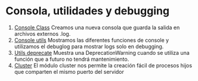 # Consola, utilidades y debugging

1. [Console Class](https://github.com/JeisonVargas/Curso-node/blob/master/5_utilidades-debugging/1_console-class.js)
Creamos una nueva consola que guarda la salida en archivos externos .log.
2. [Console utils](https://github.com/JeisonVargas/Curso-node/blob/master/5_utilidades-debugging/2_console-utils.js)
Mostramos las diferentes funciones de console y utilizamos el debuglog para mostrar logs solo en debugging. 
3. [Utils deprecate](https://github.com/JeisonVargas/Curso-node/blob/master/5_utilidades-debugging/3_util-deprecate.js)
Muestra una DeprecationWarning cuando se utiliza una función que a futuro no tendrá mantenimiento.
4. [Cluster](https://github.com/JeisonVargas/Curso-node/blob/master/5_utilidades-debugging/4_cluster.js)
El módulo cluster nos permite la creación fácil de procesos hijos que comparten el mismo puerto del servidor
